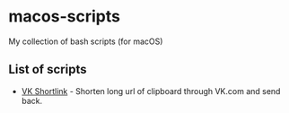 # macos-scripts
My collection of bash scripts (for macOS)

## List of scripts

- [VK Shortlink](https://github.com/mihailtugushev/macos-scripts/blob/master/scripts/vk_shortlink) - Shorten long url of clipboard through VK.com and send back.
